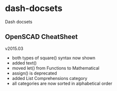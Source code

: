 # dash-docsets
Dash docsets

## OpenSCAD CheatSheet
v2015.03

* both types of square() syntax now shown
* added text()
* moved let() from Functions to Mathematical
* assign() is deprecated
* added List Comprehensions category
* all categories are now sorted in alphabetical order
